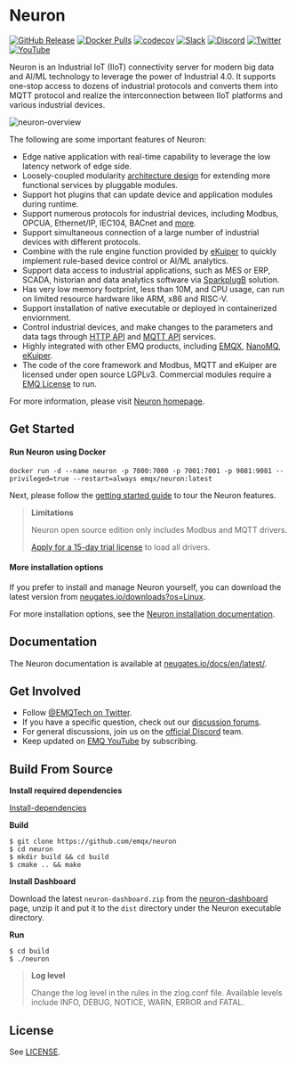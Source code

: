 # Neuron

[![GitHub Release](https://img.shields.io/github/release/emqx/neuron?color=brightgreen&label=Release)](https://github.com/emqx/neuron/releases)
[![Docker Pulls](https://img.shields.io/docker/pulls/emqx/neuron?label=Docker%20Pulls)](https://hub.docker.com/r/emqx/neuron)
[![codecov](https://codecov.io/gh/emqx/neuron/graph/badge.svg?token=X95RD0NUT0)](https://codecov.io/gh/emqx/neuron)
[![Slack](https://img.shields.io/badge/Slack-Neuron-39AE85?logo=slack)](https://slack-invite.emqx.io/)
[![Discord](https://img.shields.io/discord/931086341838622751?label=Discord&logo=discord)](https://discord.gg/xYGf3fQnES)
[![Twitter](https://img.shields.io/badge/Follow-EMQ-1DA1F2?logo=twitter)](https://twitter.com/EMQTech)
[![YouTube](https://img.shields.io/badge/Subscribe-EMQ-FF0000?logo=youtube)](https://www.youtube.com/channel/UC5FjR77ErAxvZENEWzQaO5Q)

Neuron is an Industrial IoT (IIoT) connectivity server for modern big data and AI/ML technology to leverage the power of Industrial 4.0. It supports one-stop access to dozens of industrial protocols and converts them into MQTT protocol and realize the interconnection between IIoT platforms and various industrial devices.

![neuron-overview](docs/pictures/neuron-final.png)

The following are some important features of Neuron:

- Edge native application with real-time capability to leverage the low latency network of edge side.
- Loosely-coupled modularity [architecture design](https://neugates.io/docs/en/latest/introduction/architecture/architecture.html) for extending more functional services by pluggable modules.
- Support hot plugins that can update device and application modules during runtime.
- Support numerous protocols for industrial devices, including Modbus, OPCUA, Ethernet/IP, IEC104, BACnet and [more](https://neugates.io/docs/en/latest/configuration/south-devices/south-devices.html).
- Support simultaneous connection of a large number of industrial devices with different protocols.
- Combine with the rule engine function provided by [eKuiper](https://www.lfedge.org/projects/ekuiper) to quickly implement rule-based device control or AI/ML analytics.
- Support data access to industrial applications, such as MES or ERP, SCADA, historian and data analytics software via [SparkplugB](https://neugates.io/docs/en/latest/use-cases/use_cases.html#mqtt-sparkplugb-solution) solution.
- Has very low memory footprint, less than 10M, and CPU usage, can run on limited resource hardware like ARM, x86 and RISC-V.
- Support installation of native executable or deployed in containerized enviornment.
- Control industrial devices, and make changes to the parameters and data tags through [HTTP API](https://neugates.io/docs/en/latest/http-api/http-api.html) and [MQTT API](https://neugates.io/docs/en/latest/configuration/north-apps/mqtt/api.html) services.
- Highly integrated with other EMQ products, including [EMQX](https://www.emqx.com/en/products/emqx), [NanoMQ](https://nanomq.io/), [eKuiper](https://ekuiper.org/).
- The code of the core framework and Modbus, MQTT and eKuiper are licensed under open source LGPLv3. Commercial modules require a [EMQ License](https://neugates.io/docs/en/latest/installation/license-install/license-install.html) to run.

For more information, please visit [Neuron homepage](https://neugates.io/).

## Get Started

#### Run Neuron using Docker

```
docker run -d --name neuron -p 7000:7000 -p 7001:7001 -p 9081:9081 --privileged=true --restart=always emqx/neuron:latest
```

Next, please follow the [getting started guide](https://neugates.io/docs/en/latest/quick-start/hardware-specifications.html) to tour the Neuron features.

> **Limitations**
>
> Neuron open source edition only includes Modbus and MQTT drivers.
>
> [Apply for a 15-day trial license](https://www.emqx.com/en/apply-licenses/neuron) to load all drivers.

#### More installation options

If you prefer to install and manage Neuron yourself, you can download the latest version from [neugates.io/downloads?os=Linux](https://neugates.io/downloads?os=Linux).

For more installation options, see the [Neuron installation documentation](https://neugates.io/docs/en/latest/installation/installation.html).

## Documentation

The Neuron documentation is available at [neugates.io/docs/en/latest/](https://neugates.io/docs/en/latest/).

## Get Involved

- Follow [@EMQTech on Twitter](https://twitter.com/EMQTech).
- If you have a specific question, check out our [discussion forums](https://github.com/emqx/neuron/discussions).
- For general discussions, join us on the [official Discord](https://discord.gg/xYGf3fQnES) team.
- Keep updated on [EMQ YouTube](https://www.youtube.com/channel/UC5FjR77ErAxvZENEWzQaO5Q) by subscribing.

## Build From Source

**Install required dependencies**

[Install-dependencies](https://github.com/emqx/neuron/blob/main/Install-dependencies.md)

**Build**

```
$ git clone https://github.com/emqx/neuron
$ cd neuron
$ mkdir build && cd build
$ cmake .. && make
```

**Install Dashboard**

Download the latest `neuron-dashboard.zip` from the [neuron-dashboard](https://github.com/emqx/neuron-dashboard/releases) page, unzip it and put it to the `dist` directory under the Neuron executable directory.

**Run**

```
$ cd build
$ ./neuron
```

>**Log level**
>
>Change the log level in the rules in the zlog.conf file. Available levels include INFO, DEBUG, NOTICE, WARN, ERROR and FATAL.
>

## License

See [LICENSE](./LICENSE).
